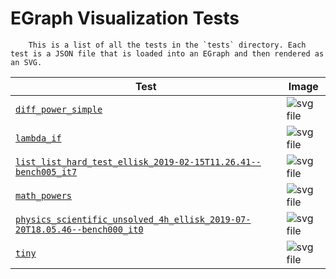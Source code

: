 # EGraph Visualization Tests

        This is a list of all the tests in the `tests` directory. Each test is a JSON file that is loaded into an EGraph and then rendered as an SVG.

| Test | Image |
| ---- | ----- |
| [`diff_power_simple`](../tests/diff_power_simple.json) | ![svg file]("./diff_power_simple.svg") |
| [`lambda_if`](../tests/lambda_if.json) | ![svg file]("./lambda_if.svg") |
| [`list_list_hard_test_ellisk_2019-02-15T11.26.41--bench005_it7`](../tests/list_list_hard_test_ellisk_2019-02-15T11.26.41--bench005_it7.json) | ![svg file]("./list_list_hard_test_ellisk_2019-02-15T11.26.41--bench005_it7.svg") |
| [`math_powers`](../tests/math_powers.json) | ![svg file]("./math_powers.svg") |
| [`physics_scientific_unsolved_4h_ellisk_2019-07-20T18.05.46--bench000_it0`](../tests/physics_scientific_unsolved_4h_ellisk_2019-07-20T18.05.46--bench000_it0.json) | ![svg file]("./physics_scientific_unsolved_4h_ellisk_2019-07-20T18.05.46--bench000_it0.svg") |
| [`tiny`](../tests/tiny.json) | ![svg file]("./tiny.svg") |
